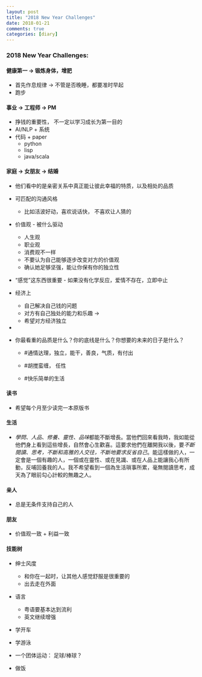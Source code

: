```yaml
---
layout: post
title: "2018 New Year Challenges"
date: 2018-01-21
comments: true
categories: [diary]
---
```


### 2018 New Year Challenges:
#### 健康第一 -> 锻炼身体，增肥
   * 首先作息规律 -> 不管是否晚睡，都要准时早起
   * 跑步

#### 事业 -> 工程师 -> PM
   * 挣钱的重要性， 不一定以学习成长为第一目的
   * AI/NLP + 系统
   * 代码 + paper
     - python
     - lisp
     - java/scala

####  家庭 -> 女朋友 -> 结婚
   * 他们看中的是亲密关系中真正能让彼此幸福的特质，以及相处的品质

   * 可匹配的沟通风格
     - 比如活波好动，喜欢说话快， 不喜欢让人猜的
   
   * 价值观 - 被什么驱动
      - 人生观
      - 职业观
      - 消费观不一样
      - 不要认为自己能够逐步改变对方的价值观
      - 确认她足够坚强，能让你保有你的独立性

   *  “感觉”这东西很重要
     - 如果没有化学反应，爱情不存在，立即中止

   * 经济上
     - 自己解决自己钱的问题
     - 对方有自己独处的能力和乐趣 -> 
     - 希望对方经济独立

   *  

   * 你最看重的品质是什么？你的底线是什么？你想要的未来的日子是什么？
      - #通情达理，独立，能干，善良，气质，有付出
      - #胡搅蛮缠， 任性

      - #快乐简单的生活

#### 读书
   - 希望每个月至少读完一本原版书

#### 生活
   - *學問、人品、修養、靈性、品味*都能不斷增長。當他們回來看我時，我如能從他們身上看到這些增長，自然會心生歡喜。這要求他們在離開我以後，要*不斷閱讀、思考，不斷和高雅的人交往，不斷地要求反省自己*。能這樣做的人，一定會是一個有趣的人，一個或在靈性、或在見識、或在人品上能讓我心有所動，反哺回養我的人。我不希望看到一個為生活瑣事所累，毫無閱讀思考，成天為了眼前勾心計較的無趣之人。
   
#### 亲人
   * 总是无条件支持自己的人

#### 朋友
   * 价值观一致 + 利益一致

#### 技能树
   - 绅士风度
     * 和你在一起时，让其他人感觉舒服是很重要的
     * 出去走在外面

   - 语言
       * 粤语要基本达到流利
       * 英文继续增强
   - 学开车
   - 学游泳
   - 一个团体运动： 足球/棒球？
   - 做饭

